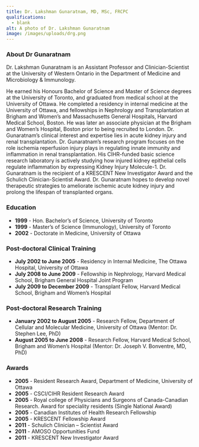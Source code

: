```yaml
---
title: Dr. Lakshman Gunaratnam, MD, MSc, FRCPC
qualifications:
  - blank
alt: A photo of Dr. Lakshman Gunaratnam
image: /images/uploads/drg.png
---
```

### About Dr Gunaratnam

Dr. Lakshman Gunaratnam is an Assistant Professor and Clinician-Scientist at the University of Western Ontario in the Department of Medicine and Microbiology & Immunology.

He earned his Honours Bachelor of Science and Master of Science degrees at the University of Toronto, and graduated from medical school at the University of Ottawa. He completed a residency in internal medicine at the University of Ottawa, and fellowships in Nephrology and Transplantation at Brigham and Women’s and Massachusetts General Hospitals, Harvard Medical School, Boston. He was later an associate physician at the Brigham and Women’s Hospital, Boston prior to being recruited to London. Dr. Gunaratnam’s clinical interest and expertise lies in acute kidney injury and renal transplantation. Dr. Gunaratnam’s research program focuses on the role ischemia reperfusion injury plays in regulating innate immunity and inflammation in renal transplantation. His CIHR-funded basic science research laboratory is actively studying how injured kidney epithelial cells regulate inflammation by expressing Kidney Injury Molecule-1. Dr. Gunaratnam is the recipient of a KRESCENT New Investigator Award and the Schulich Clinician-Scientist Award. Dr. Gunaratnam hopes to develop novel therapeutic strategies to ameliorate ischemic acute kidney injury and prolong the lifespan of transplanted organs.


### Education

* **1999** - Hon. Bachelor’s of Science, University of Toronto
* **1999** - Master’s of Science (Immunology), University of Toronto
* **2002** - Doctorate in Medicine, University of Ottawa


### Post-doctoral Clinical Training

* **July 2002 to June 2005** - Residency in Internal Medicine, The Ottawa Hospital, University of Ottawa
* **July 2008 to June 2009** - Fellowship in Nephrology, Harvard Medical School, Brigham General Hospital Joint Program
* **July 2009 to December 2009** - Transplant Fellow, Harvard Medical School, Brigham and Women’s Hospital


### Post-doctoral Research Training

* **January 2002 to August 2005** - Research Fellow, Department of Cellular and Molecular Medicine, University of Ottawa (Mentor: Dr. Stephen Lee, PhD)
* **August 2005 to June 2008** - Research Fellow, Harvard Medical School, Brigham and Women’s Hospital (Mentor: Dr. Joseph V. Bonventre, MD, PhD)


### Awards

* **2005** - Resident Research Award, Department of Medicine, University of Ottawa
* **2005** - CSCI/CIHR Resident Research Award
* **2005** - Royal college of Physicians and Surgeons of Canada-Canadian Research. Award for speciality residents (Single National Award)
* **2005** - Canadian Institutes of Health Research Fellowship
* **2005** - KRESCENT Fellowship Award
* **2011** - Schulich Clinician – Scientist Award
* **2011** - AMOSO Opportunities Fund
* **2011** - KRESCENT New Investigator Award